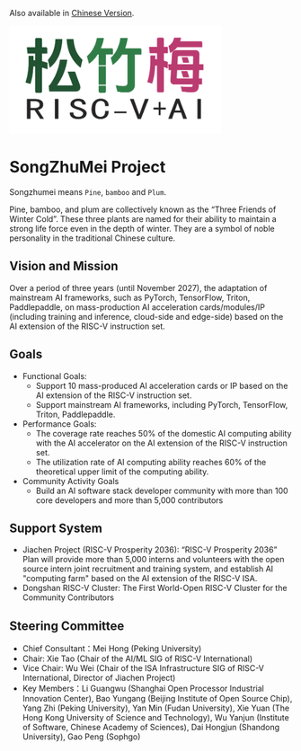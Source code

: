 Also available in [Chinese Version](README.cn.md).

![logo](/img/songzhumei-logo.png)

# SongZhuMei Project

Songzhumei means `Pine`, `bamboo` and `Plum`.

Pine, bamboo, and plum are collectively known as the “Three Friends of Winter Cold”. These three plants are named for their ability to maintain a strong life force even in the depth of winter.  They are a symbol of noble personality in the traditional Chinese culture.

## Vision and Mission

Over a period of three years (until November 2027), the adaptation of mainstream AI frameworks, such as PyTorch, TensorFlow, Triton, Paddlepaddle, on mass-production AI acceleration cards/modules/IP (including training and inference, cloud-side and edge-side) based on the AI extension of the RISC-V instruction set.

## Goals

- Functional Goals:
  - Support 10 mass-produced AI acceleration cards or IP based on the AI extension of the RISC-V instruction set.
  - Support mainstream AI frameworks, including PyTorch, TensorFlow, Triton, Paddlepaddle.
- Performance Goals:
  - The coverage rate reaches 50% of the domestic AI computing ability with the AI accelerator on the AI extension of the RISC-V instruction set.
  - The utilization rate of AI computing ability reaches 60% of the theoretical upper limit of the computing ability.
- Community Activity Goals
  - Build an AI software stack developer community with more than 100 core developers and more than 5,000 contributors

## Support System

- Jiachen Project (RISC-V Prosperity 2036): “RISC-V Prosperity 2036” Plan will provide more than 5,000 interns and volunteers with the open source intern joint recruitment and training system, and establish AI "computing farm" based on the AI extension of the RISC-V ISA.
- Dongshan RISC-V Cluster: The First World-Open RISC-V Cluster for the Community Contributors  

## Steering Committee

- Chief Consultant：Mei Hong (Peking University)
- Chair: Xie Tao (Chair of the AI/ML SIG of RISC-V International)
- Vice Chair: Wu Wei (Chair of the ISA Infrastructure SIG of RISC-V International, Director of Jiachen Project)
- Key Members：Li Guangwu (Shanghai Open Processor Industrial Innovation Center), Bao Yungang (Beijing Institute of Open Source Chip), Yang Zhi (Peking University), Yan Min (Fudan University), Xie Yuan (The Hong Kong University of Science and Technology), Wu Yanjun (Institute of Software, Chinese Academy of Sciences), Dai Hongjun (Shandong University), Gao Peng (Sophgo)

